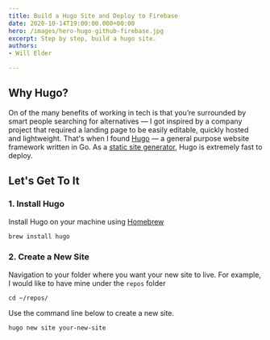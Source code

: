 ```yaml
---
title: Build a Hugo Site and Deploy to Firebase
date: 2020-10-14T19:00:00.000+00:00
hero: /images/hero-hugo-github-firebase.jpg
excerpt: Step by step, build a hugo site.
authors:
- Will Elder

---
```

## Why Hugo?

On of the many benefits of working in tech is that you’re surrounded by smart people searching for alternatives — I got inspired by a company project that required a landing page to be easily editable, quickly hosted and lightweight. That's when I found [Hugo](https://gohugo.io/) — a general purpose website framework written in Go. As a [static site generator](https://gohugo.io/about/benefits/), Hugo is extremely fast to deploy.

## Let's Get To It

### 1. Install Hugo

Install Hugo on your machine using [Homebrew](https://brew.sh/)

```html
brew install hugo
```

### 2. Create a New Site

Navigation to your folder where you want your new site to live. For example, I would like to have mine under the `repos` folder

```html![](/static/images/hero-hugo-github-firebase.jpg)
cd ~/repos/
```

Use the command line below to create a new site.

```html
hugo new site your-new-site
```